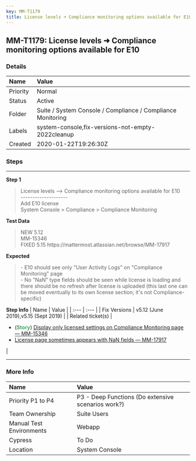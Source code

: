 ```yaml
---
key: MM-T1179
title: License levels ➜ Compliance monitoring options available for E10
---
```


## MM-T1179: License levels ➜ Compliance monitoring options available for E10

### Details

| Name     | Value                                                       |
| :------- | :---------------------------------------------------------- |
| Priority | Normal                                                      |
| Status   | Active                                                      |
| Folder   | Suite / System Console / Compliance / Compliance Monitoring |
| Labels   | system-console,fix-versions-not-empty-2022cleanup           |
| Created  | 2020-01-22T19:26:30Z                                        |

### Steps

<hr/>

**Step 1**

> <article>License levels --&gt; Compliance monitoring options available for E10<br />--------------------<br />Add E10 license<br />System Console &gt; Compliance &gt; Compliance Monitoring</article>

**Test Data**

> <article>NEW 5.12<br />MM-15346<br />FIXED 5.15 https://mattermost.atlassian.net/browse/MM-17917</article>

**Expected**

> <article>- E10 should see only &quot;User Activity Logs&quot; on &quot;Compliance Monitoring&quot; page<br />- No &quot;NaN&quot; type fields should be seen while license is loading and there should be no refresh after license is uploaded (this last one can be moved eventually to its own license section; it's not Compliance-specific)</article>

**Step Info**
| Name | Value |
| :--- | :--- |
| Fix Versions | v5.12 (June 2019),v5.15 (Sept 2019) |
| Related ticket(s) | <ul><li>(<strong><span style="color: rgb(65, 168, 95);">Story</span></strong>)&nbsp;<a href="https://mattermost.atlassian.net/browse/MM-15346">Display only licensed settings on Compliance Monitoring page — MM-15346</a></li><li><a href="https://mattermost.atlassian.net/browse/MM-17917">License page sometimes appears with NaN fields — MM-17917</a></li></ul> |

<hr/>

### More Info

| Name                     | Value                                              |
| :----------------------- | :------------------------------------------------- |
| Priority P1 to P4        | P3 - Deep Functions (Do extensive scenarios work?) |
| Team Ownership           | Suite Users                                        |
| Manual Test Environments | Webapp                                             |
| Cypress                  | To Do                                              |
| Location                 | System Console                                     |
